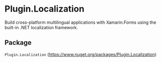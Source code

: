 # Plugin.Localization
Build cross-platform multilingual applications with Xamarin.Forms using the built-in .NET localization framework.

## Package ##

`Plugin.Localization` (https://www.nuget.org/packages/Plugin.Localization) 
